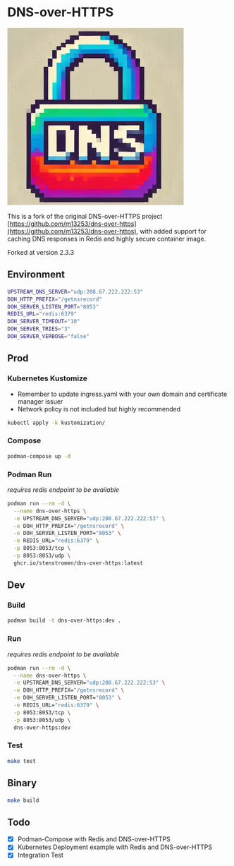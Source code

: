 <!-- markdownlint-disable MD036 -->

# DNS-over-HTTPS

![logo](doh_logo.webp)

This is a fork of the original DNS-over-HTTPS project [https://github.com/m13253/dns-over-https](https://github.com/m13253/dns-over-https), with added support for caching DNS responses in Redis and highly secure container image.

Forked at version 2.3.3

## Environment

```bash
UPSTREAM_DNS_SERVER="udp:208.67.222.222:53"
DOH_HTTP_PREFIX="/getnsrecord"
DOH_SERVER_LISTEN_PORT="8053"
REDIS_URL="redis:6379"
DOH_SERVER_TIMEOUT="10"
DOH_SERVER_TRIES="3"
DOH_SERVER_VERBOSE="false"
```

## Prod

### Kubernetes Kustomize

- Remember to update ingress.yaml with your own domain and certificate manager issuer
- Network policy is not included but highly recommended

```bash
kubectl apply -k kustomization/
```

### Compose

```bash
podman-compose up -d
```

### Podman Run

*requires redis endpoint to be available*

```bash
podman run --rm -d \
  --name dns-over-https \
  -e UPSTREAM_DNS_SERVER="udp:208.67.222.222:53" \
  -e DOH_HTTP_PREFIX="/getnsrecord" \
  -e DOH_SERVER_LISTEN_PORT="8053" \
  -e REDIS_URL="redis:6379" \
  -p 8053:8053/tcp \
  -p 8053:8053/udp \
  ghcr.io/stenstromen/dns-over-https:latest
```

## Dev

### Build

```bash
podman build -t dns-over-https:dev .
```

### Run

*requires redis endpoint to be available*

```bash
podman run --rm -d \
  --name dns-over-https \
  -e UPSTREAM_DNS_SERVER="udp:208.67.222.222:53" \
  -e DOH_HTTP_PREFIX="/getnsrecord" \
  -e DOH_SERVER_LISTEN_PORT="8053" \
  -e REDIS_URL="redis:6379" \
  -p 8053:8053/tcp \
  -p 8053:8053/udp \
  dns-over-https:dev
```

### Test

```bash
make test
```

## Binary

```bash
make build
```

## Todo

- [x] Podman-Compose with Redis and DNS-over-HTTPS
- [x] Kubernetes Deployment example with Redis and DNS-over-HTTPS
- [x] Integration Test
